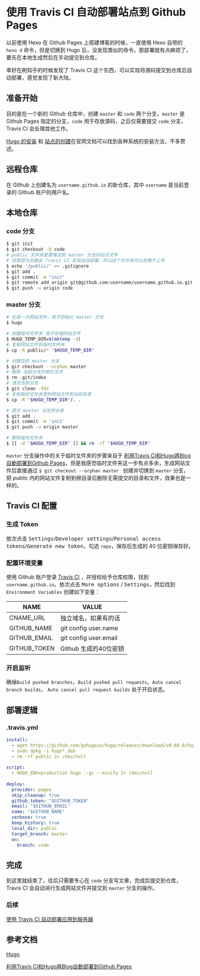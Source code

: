 # 使用 Travis CI 自动部署站点到 Github Pages


以前使用 Hexo 在 Github Pages 上搭建博客的时候，一直使用 Hexo 自带的 `hexo d` 命令，但是切换到 Hugo 后，没发现类似的命令，那部署就有点麻烦了，要先在本地生成然后在手动提交到仓库。

幸好在刷知乎的时候发现了 Travis CI 这个东西，可以实现将源码提交到仓库后自动部署，感觉发现了新大陆。

<!--more-->

## 准备开始

目的是在一个新的 Github 仓库中，创建 `master` 和 `code` 两个分支，`master` 是 Github Pages 指定的分支，`code` 用于存放源码，之后仅需要提交 `code` 分支，Travis CI 会处理其他工作。

[Hugo 的安装](https://gohugo.io/getting-started/installing/) 和 [站点的创建](https://gohugo.io/getting-started/quick-start/)在官网文档可以找到各种系统的安装方法，不多赘述。


## 远程仓库

在 Github 上创建名为 `username.github.io` 的新仓库，其中 `username` 是当前登录的 Github 账户的用户名。

## 本地仓库

### code 分支

```bash
$ git init
$ git checkout -b code
# public 文件夹是要推送到 master 分支的站点文件
# 但是因为后面会 Travis CI 实现自动部署，所以这个文件夹可以忽略不上传
$ echo '/public/' >> .gitignore
$ git add .
$ git commit -m "init"
$ git remote add origin git@github.com:username/username.github.io.git
$ git push -u origin code
```

### master 分支

```bash
# 生成一次网站文件，用于初始化 master 分支
$ hugo

# 创建临时文件夹 用于存储网站文件
$ HUGO_TEMP_DIR=$(mktemp -d)
# 复制网站文件到临时文件夹
$ cp -R public/* "$HUGO_TEMP_DIR"

# 创建空的 master 分支
$ git checkout --orphan master
# 删除 当前分支的索引文件
$ rm .git/index
# 清空当前分支
$ git clean -fdx
# 复制临时文件夹里的网站文件到当前目录
$ cp -R "$HUGO_TEMP_DIR"/. .

# 提交 master 分支到仓库
$ git add .
$ git commit -m 'init'
$ git push -u origin master

# 删除临时文件夹
$ [[ -d "$HUGO_TEMP_DIR" ]] && rm -rf "$HUGO_TEMP_DIR"
```

`master` 分支操作中的关于临时文件夹的步骤来自于 [利用Travis CI和Hugo將Blog自動部署到Github Pages](https://axdlog.com/zh/2018/using-hugo-and-travis-ci-to-deploy-blog-to-github-pages-automatically/)，但是我感觉临时文件夹这一步有点多余，生成网站文件后直接通过 `$ git checkout --orphan master ` 创建并切换到 `master` 分支，把 *public* 内的网站文件复制到根目录后删除无需提交的目录和文件，效果也是一样的。

## Travis CI 配置

### 生成 Token

依次点击 <kbd>Settings</kbd>/<kbd>Developer settings</kbd>/<kbd>Personal access tokens</kbd>/<kbd>Generate new token</kbd>，勾选 `repo`，保存后生成的 40 位密钥保存好。

### 配置环境变量

使用 Github 账户登录 [Travis CI](https://travis-ci.com/) ，并授权给予仓库权限，找到 `username.github.io`，依次点击 <kbd>More options</kbd> / <kbd>Settings</kbd>，然后找到 `Environment Variables` 创建如下变量：

| NAME         | VALUE                 |
| ------------ | --------------------- |
| CNAME_URL    | 独立域名，如果有的话  |
| GITHUB_NAME  | git config user.name  |
| GITHUB_EMAIL | git config user.email |
| GITHUB_TOKEN | Github 生成的40位密钥 |

### 开启监听

确保`Build pushed branches`，`Build pushed pull requests`，`Auto cancel branch builds`， `Auto cancel pull request builds` 处于开启状态。

## 部署逻辑

### .travis.yml

```yml
install:
  - wget https://github.com/gohugoio/hugo/releases/download/v0.66.0/hugo_0.66.0_Linux-64bit.deb
  - sudo dpkg -i hugo*.deb
  - rm -rf public 2> /dev/null
  
script:
  - HUGO_ENV=production hugo --gc --minify 2> /dev/null
  
deploy:
  provider: pages
  skip_cleanup: true
  github_token: "$GITHUB_TOKEN"
  email: "$GITHUB_EMAIL"
  name: "$GITHUB_NAME"
  verbose: true
  keep_history: true
  local_dir: public
  target_branch: master
  on:
    branch: code
```

## 完成

到这里就结束了，往后只需要专心在 `code` 分支写文章，完成后提交到仓库，Travis CI 会自动进行生成网站文件并提交到 `master` 分支的操作。

### 后续

[使用 Travis CI 自动部署应用到服务器](/posts//travis-ci-deploy-application-to-server/)

## 参考文档

[Hugo](https://gohugo.io/)

[利用Travis CI和Hugo將Blog自動部署到Github Pages](https://axdlog.com/zh/2018/using-hugo-and-travis-ci-to-deploy-blog-to-github-pages-automatically/)

